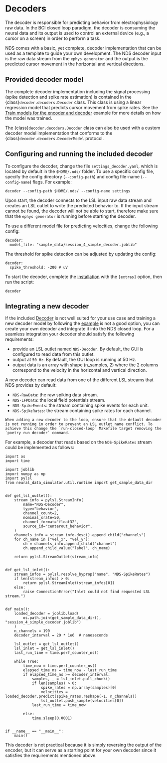 # Decoders

The decoder is responsible for predicting behavior from electrophysiology raw data. In the BCI closed loop paradigm, the decoder is consuming the neural data and its output is used to control an external device (e.g., a cursor on a screen) in order to perform a task.

NDS comes with a basic, yet complete, decoder implementation that can be used as a template to guide your own development. The NDS decoder input is the raw data stream from the `ephys generator` and the output is the predicted cursor movement in the horizontal and vertical directions.

## Provided decoder model

The complete decoder implementation including the signal processing (spike detection and spike rate estimation) is contained in the {class}`decoder.decoders.Decoder` class. This class is using a linear regression model that predicts cursor movement from spike rates. See the [Train models for the encoder and decoder](auto_examples/plot_train_encoder_and_decoder_model) example for more details on how the model was trained.

The {class}`decoder.decoders.Decoder` class can also be used with a custom decoder model implementation that conforms to the {class}`decoder.decoders.DecoderModel` protocol.

## Configuring and running the included decoder

To configure the decoder, change the file `settings_decoder.yaml`, which is located by default in the `$HOME/.nds/` folder.  To use a specific config file, specify the config directory (`--config-path`) and config file-name (`--config-name`) flags. For example:
```
decoder --config-path $HOME/.nds/ --config-name settings
```

Upon start, the decoder connects to the LSL input raw data stream and creates an LSL outlet to write the predicted behavior to. If the input stream cannot be found, the decoder will not be able to start, therefore make sure that the `ephys generator` is running before starting the decoder.

To use a different model file for predicting velocities, change the following config:

```
decoder:
  model_file: "sample_data/session_4_simple_decoder.joblib"
```

The threshold for spike detection can be adjusted by updating the config:

```
decoder:
  spike_threshold: -200 # uV
```

To start the decoder, complete the [installation](installation.md) with the `[extras]` option, then run the script:

```
decoder
```

## Integrating a new decoder

If the included [Decoder](#decoder.decoders.Decoder) is not well suited for your use case and training a new decoder model by following the [example](auto_examples/plot_train_encoder_and_decoder_model) is not a good option, you can create your own decoder and integrate it into the NDS closed loop. For a seamless integration your decoder should satisfy the following requirements:

- provide an LSL outlet named `NDS-Decoder`. By default, the GUI is configured to read data from this outlet.
- output at `50 Hz`. By default, the GUI loop is running at 50 Hz.
- output data is an array with shape (n_samples, 2) where the 2 columns correspond to the velocity in the horizontal and vertical direction.

A new decoder can read data from one of the different LSL streams that NDS provides by default:

- `NDS-RawData`: the raw spiking data stream.
- `NDS-LFPData`: the local field potentials stream.
- `NDS-SpikeEvents`: the stream containing spike events for each unit.
- `NDS-SpikeRates`: the stream containing spike rates for each channel.

```{note}
When adding a new decoder to the loop, ensure that the default decoder is not running in order to prevent an LSL outlet name conflict. To achieve this change the `run-closed-loop` Makefile target removing the `poetry run decoder` command.
```

For example, a decoder that reads based on the `NDS-SpikeRates` stream could be implemented as follows:

```
import os
import time

import joblib
import numpy as np
import pylsl
from neural_data_simulator.util.runtime import get_sample_data_dir


def get_lsl_outlet():
    stream_info = pylsl.StreamInfo(
        name="NDS-Decoder",
        type="behavior",
        channel_count=2,
        nominal_srate=50,
        channel_format="float32",
        source_id="centerout_behavior",
    )
    channels_info = stream_info.desc().append_child("channels")
    for ch_name in ["vel_x", "vel_y"]:
        ch = channels_info.append_child("channel")
        ch.append_child_value("label", ch_name)

    return pylsl.StreamOutlet(stream_info)


def get_lsl_inlet():
    stream_infos = pylsl.resolve_byprop("name", "NDS-SpikeRates")
    if len(stream_infos) > 0:
        return pylsl.StreamInlet(stream_infos[0])
    else:
        raise ConnectionError("Inlet could not find requested LSL stream.")


def main():
    loaded_decoder = joblib.load(
        os.path.join(get_sample_data_dir(), "session_4_simple_decoder.joblib")
    )
    n_channels = 190
    decoder_interval = 20 * 1e6  # nanoseconds

    lsl_outlet = get_lsl_outlet()
    lsl_inlet = get_lsl_inlet()
    last_run_time = time.perf_counter_ns()

    while True:
        time_now = time.perf_counter_ns()
        elapsed_time_ns = time_now - last_run_time
        if elapsed_time_ns >= decoder_interval:
            samples, _ = lsl_inlet.pull_chunk()
            if len(samples) > 0:
                spike_rates = np.array(samples)[0]
                velocities = loaded_decoder.predict(spike_rates.reshape(-1, n_channels))
                lsl_outlet.push_sample(velocities[0])
            last_run_time = time_now

        else:
            time.sleep(0.0001)


if __name__ == "__main__":
    main()

```

This decoder is not practical because it is simply reversing the output of the encoder, but it can serve as a starting point for your own decoder since it satisfies the requirements mentioned above.
